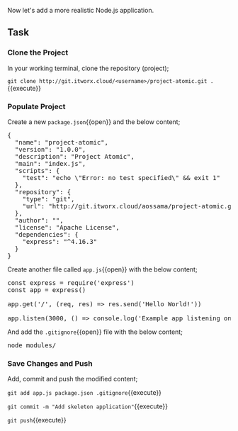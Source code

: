 Now let's add a more realistic Node.js application.

## Task

### Clone the Project

In your working terminal, clone the repository (project);

```git clone http://git.itworx.cloud/<username>/project-atomic.git .```{{execute}}

### Populate Project

Create a new `package.json`{{open}} and the below content;

<pre class="file" data-filename="./package.json" data-target="replace">
{
  "name": "project-atomic",
  "version": "1.0.0",
  "description": "Project Atomic",
  "main": "index.js",
  "scripts": {
    "test": "echo \"Error: no test specified\" && exit 1"
  },
  "repository": {
    "type": "git",
    "url": "http://git.itworx.cloud/aossama/project-atomic.git"
  },
  "author": "",
  "license": "Apache License",
  "dependencies": {
    "express": "^4.16.3"
  }
}
</pre>

Create another file called `app.js`{{open}} with the below content;

<pre class="file" data-filename="./app.js" data-target="replace">
const express = require('express')
const app = express()

app.get('/', (req, res) => res.send('Hello World!'))

app.listen(3000, () => console.log('Example app listening on port 3000!'))
</pre>

And add the `.gitignore`{{open}} file with the below content;

<pre class="file" data-filename="./.gitignore" data-target="replace">
node_modules/
</pre>

### Save Changes and Push

Add, commit and push the modified content;

```git add app.js package.json .gitignore```{{execute}}

```git commit -m "Add skeleton application"```{{execute}}

```git push```{{execute}}
